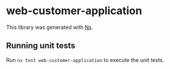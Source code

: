 # web-customer-application

This library was generated with [Nx](https://nx.dev).

## Running unit tests

Run `nx test web-customer-application` to execute the unit tests.
